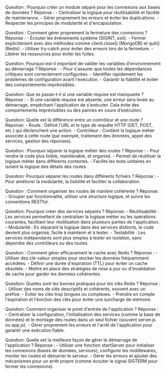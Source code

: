 Question : Pourquoi créer un module séparé pour les connexions aux bases de données ?
    Réponse :
        - Centraliser la logique pour réutilisabilité et facilité de maintenance.
        - Gérer proprement les erreurs et éviter les duplications.
        - Respecter les principes de modularité et d'encapsulation.

Question : Comment gérer proprement la fermeture des connexions ?
    Réponse :
        - Écouter les événements système (SIGINT, exit).
        - Fermer explicitement avec des méthodes comme client.close() (MongoDB) et quit() (Redis).
        - Utiliser try-catch pour éviter des erreurs lors de la fermeture.
        - Libérer les ressources pour éviter les fuites.  

Question: Pourquoi est-il important de valider les variables d'environnement au démarrage ?
    Réponse : 
        - Pour s'assurer que toutes les dépendances critiques sont correctement configurées.
        - Identifier rapidement les problèmes de configuration avant l'exécution.
        - Garantir la fiabilité et éviter des comportements imprévisibles.

Question: Que se passe-t-il si une variable requise est manquante ?
    Réponse : 
        - Si une variable requise est absente, une erreur sera levée au démarrage, empêchant l'application de s'exécuter. Cela évite des comportements imprévisibles ou des pannes en cours d'exécution.

Question: Quelle est la différence entre un contrôleur et une route ?
    Réponse:
        - Route : Définit l'URL et le type de requête HTTP (GET, POST, etc.) qui déclenchent une action.
        - Contrôleur : Contient la logique métier associée à cette route (par exemple, traitement des données, appel des services, gestion des réponses).

Question : Pourquoi séparer la logique métier des routes ?
    Réponse :
        - Pour rendre le code plus lisible, maintenable, et organisé.
        - Permet de réutiliser la logique métier dans différents contextes.
        - Facilite les tests unitaires en isolant la logique des détails des routes.

Question: Pourquoi séparer les routes dans différents fichiers ?
    Réponse : 
        - Pour améliorer la modularité, la lisibilité et faciliter la collaboration.

Question : Comment organiser les routes de manière cohérente ?
    Réponse: 
        - Grouper par fonctionnalité, utiliser une structure logique, et suivre les conventions RESTful.

Question: Pourquoi créer des services séparés ?
    Réponse: 
        - Réutilisabilité : Les services permettent de centraliser la logique métier ou les opérations courantes, facilitant leur réutilisation dans plusieurs parties de l'application.
        - Modularité : En séparant la logique dans des services distincts, le code devient plus organisé, facile à maintenir et à tester.
        - Testabilité : Les services indépendants sont plus simples à tester en isolation, sans dépendre des contrôleurs ou des routes.

Question : Comment gérer efficacement le cache avec Redis ?
    Réponse :
        - Utiliser des clé-valeur simples pour stocker les données fréquemment accédées.
        - Définir une durée d'expiration (TTL) pour éviter un cache obsolète.
        - Mettre en place des stratégies de mise à jour ou d'invalidation de cache pour garder les données cohérentes.

Question: Quelles sont les bonnes pratiques pour les clés Redis ?
    Réponse :
        - Utiliser des noms de clés descriptifs et cohérents, souvent avec un préfixe.
        - Éviter les clés trop longues ou complexes.
        - Prendre en compte l'expiration et l'éviction des clés pour éviter une surcharge de mémoire.

Question: Comment organiser le point d'entrée de l'application ?
    Réponse :
        - Centraliser la configuration, l'initialisation des services (comme la base de données) et le montage des routes dans un seul fichier (souvent server.js ou app.js).
        - Gérer proprement les erreurs et l'arrêt de l'application pour garantir une exécution fiable.

Question: Quelle est la meilleure façon de gérer le démarrage de l'application ?
    Réponse :
        - Utiliser une fonction startServer pour initialiser les connexions (bases de données, services), configurer les middlewares, monter les routes et démarrer le serveur.
        - Gérer les erreurs et ajouter des mécanismes pour un arrêt propre (comme écouter le signal SIGTERM pour fermer les connexions).